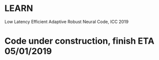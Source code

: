 # LEARN
Low Latency Efficient Adaptive Robust Neural Code, ICC 2019
# Code under construction, finish ETA 05/01/2019

